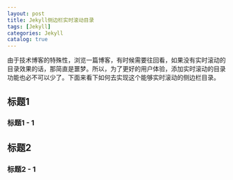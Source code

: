 ```yaml
---
layout: post
title: Jekyll侧边栏实时滚动目录
tags: [Jekyll]
categories: Jekyll
catalog: true
---
```


由于技术博客的特殊性，浏览一篇博客，有时候需要往回看，如果没有实时滚动的目录效果的话，那简直是噩梦。所以，为了更好的用户体验，添加实时滚动的目录功能也必不可以少了。下面来看下如何去实现这个能够实时滚动的侧边栏目录。


## 标题1

### 标题1 - 1

## 标题2

### 标题2 - 1